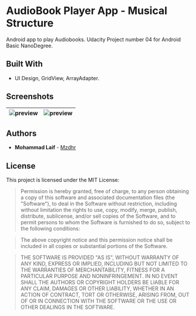 # AudioBook Player App - Musical Structure
Android app to play Audiobooks. Udacity Project number 04 for Android Basic NanoDegree.

## Built With
* UI Design, GridView, ArrayAdapter.

## Screenshots
| ![preview](../master/preview.png "Popular Movies")  | ![preview](../master/preview2.png "Popular Movies")  |
|---------------|----------------|
## Authors
* **Mohammad Laif** - [Mzdhr](https://mzdhr.com)

## License

This project is licensed under the MIT License:

> Permission is hereby granted, free of charge, to any person obtaining a copy of this software and associated documentation files (the "Software"), to deal in the Software without restriction, including without limitation the rights to use, copy, modify, merge, publish, distribute, sublicense, and/or sell copies of the Software, and to permit persons to whom the Software is furnished to do so, subject to the following conditions:

> The above copyright notice and this permission notice shall be included in all copies or substantial portions of the Software.

> THE SOFTWARE IS PROVIDED "AS IS", WITHOUT WARRANTY OF ANY KIND, EXPRESS OR IMPLIED, INCLUDING BUT NOT LIMITED TO THE WARRANTIES OF MERCHANTABILITY, FITNESS FOR A PARTICULAR PURPOSE AND NONINFRINGEMENT. IN NO EVENT SHALL THE AUTHORS OR COPYRIGHT HOLDERS BE LIABLE FOR ANY CLAIM, DAMAGES OR OTHER LIABILITY, WHETHER IN AN ACTION OF CONTRACT, TORT OR OTHERWISE, ARISING FROM, OUT OF OR IN CONNECTION WITH THE SOFTWARE OR THE USE OR OTHER DEALINGS IN THE SOFTWARE.

